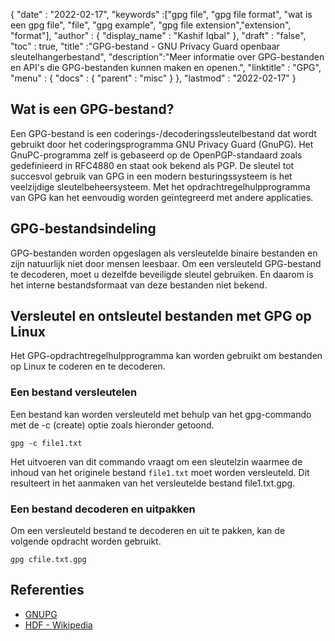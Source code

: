 {
  "date" : "2022-02-17",
  "keywords" :["gpg file", "gpg file format", "wat is een gpg file", "file", "gpg example", "gpg file extension","extension", "format"],
  "author" : {
    "display_name" : "Kashif Iqbal"
},
  "draft" : "false",
  "toc" : true,
  "title" :"GPG-bestand - GNU Privacy Guard openbaar sleutelhangerbestand",
  "description":"Meer informatie over GPG-bestanden en API's die GPG-bestanden kunnen maken en openen.",
  "linktitle" : "GPG",
  "menu" : {
    "docs" : {
      "parent" : "misc"
}
},
  "lastmod" : "2022-02-17"
}

## Wat is een GPG-bestand?

Een GPG-bestand is een coderings-/decoderingssleutelbestand dat wordt gebruikt door het coderingsprogramma GNU Privacy Guard (GnuPG). Het GnuPC-programma zelf is gebaseerd op de OpenPGP-standaard zoals gedefinieerd in RFC4880 en staat ook bekend als PGP. De sleutel tot succesvol gebruik van GPG in een modern besturingssysteem is het veelzijdige sleutelbeheersysteem. Met het opdrachtregelhulpprogramma van GPG kan het eenvoudig worden geïntegreerd met andere applicaties.

## GPG-bestandsindeling

GPG-bestanden worden opgeslagen als versleutelde binaire bestanden en zijn natuurlijk niet door mensen leesbaar. Om een versleuteld GPG-bestand te decoderen, moet u dezelfde beveiligde sleutel gebruiken. En daarom is het interne bestandsformaat van deze bestanden niet bekend.

## Versleutel en ontsleutel bestanden met GPG op Linux

Het GPG-opdrachtregelhulpprogramma kan worden gebruikt om bestanden op Linux te coderen en te decoderen.

### Een bestand versleutelen

Een bestand kan worden versleuteld met behulp van het gpg-commando met de -c (create) optie zoals hieronder getoond.

```
gpg -c file1.txt
```
Het uitvoeren van dit commando vraagt om een sleutelzin waarmee de inhoud van het originele bestand `file1.txt` moet worden versleuteld. Dit resulteert in het aanmaken van het versleutelde bestand file1.txt.gpg.

### Een bestand decoderen en uitpakken

Om een versleuteld bestand te decoderen en uit te pakken, kan de volgende opdracht worden gebruikt.

```
gpg cfile.txt.gpg
```

## Referenties

* [GNUPG](https://gnupg.org/)
* [HDF - Wikipedia](https://en.wikipedia.org/wiki/Hierarchical_Data_Format)

